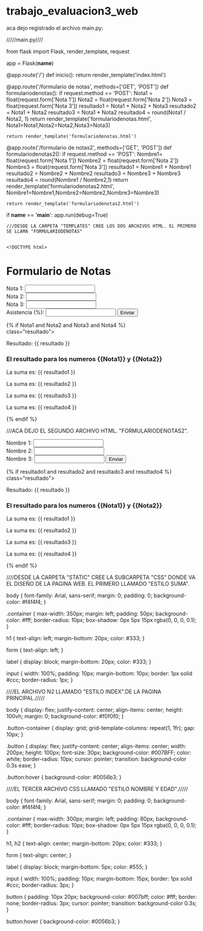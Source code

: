 # trabajo_evaluacion3_web

aca dejo registrado el archivo main.py:

/////main.py////


from flask import Flask, render_template, request

app = Flask(__name__)

@app.route('/')
def inicio():
    return render_template('index.html')


@app.route('/formulario de notas', methods=['GET', 'POST'])
def formulariodenotas():
    if request.method == 'POST':
        Nota1 = float(request.form['Nota 1'])
        Nota2 = float(request.form['Nota 2'])
        Nota3 = float(request.form['Nota 3'])
        resultado1 = Nota1 + Nota2 + Nota3
        resultado2 = Nota1 + Nota2
        resultado3 = Nota1 * Nota2
        resultado4 = round(Nota1 / Nota2, 1)
        return render_template('formulariodenotas.html', Nota1=Nota1,Nota2=Nota2,Nota3=Nota3)

    return render_template('formulariodenotas.html')


@app.route('/formulario de notas2', methods=['GET', 'POST'])
def formulariodenotas2():
    if request.method == 'POST':
        Nombre1=  float(request.form['Nota 1'])
        Nombre2 = float(request.form['Nota 2'])
        Nombre3 = float(request.form['Nota 3'])
        resultado1 = Nombre1 + Nombre1
        resultado2 = Nombre2 + Nombre2
        resultado3 = Nombre3 + Nombre3
        resultado4 = round(Nombre1 / Nombre2,1)
        return render_template('formulariodenotas2.html', Nombre1=Nombre1,Nombre2=Nombre2,Nombre3=Nombre3)

    return render_template('formulariodenotas2.html')


if __name__ == '__main__':
    app.run(debug=True)


    ///DESDE LA CARPETA "TEMPLATES" CREE LOS DOS ARCHIVOS HTML. EL PRIMERO SE LLAMA "FORMULARIODENOTAS"


    <!DOCTYPE html>
<html>
<head>
    <title>Ejercicio 1</title>
    <link rel="stylesheet" type="text/css" href="/static/css/estilosSuma.css">
</head>
<body>
<div class="container">
    <h1>Formulario de Notas</h1>
    <form action="/formulariodenotas" method="POST">
        <label for="Nota1">Nota 1:</label>
        <input type="number" id="Nota1" name="Nota 1" required>
        <br>
        <label for="Nota2">Nota 2:</label>
        <input type="number" id="Nota2" name="Nota 2" required>
        <br>
        <label for="Nota3">Nota 3:</label>
        <input type="number" id="Nota3" name="Nota 3" required>
        <br>
        <label for="Asistencia (%)">Asistencia (%):</label>
        <input type="number" id="Asistencia (%)" name="Asistencia (%)" required>
        <button type="submit">Enviar</button>
    </form>
    {% if Nota1 and Nota2 and Nota3 and Nota4 %}
    <div> class="resultado">
        <p>Resultado: {{ resultado }}</p>
        <h3>El resultado para los numeros {{Nota1}} y {{Nota2}}</h3>
        <p>La suma es: {{ resultado1 }}</p>
        <p>La suma es: {{ resultado2 }}</p>
        <p>La suma es: {{ resultado3 }}</p>
        <p>La suma es: {{ resultado4 }}</p>
    </div>
    {% endif %}
</div>
</body>
</html>

///ACA DEJO EL SEGUNDO ARCHIVO HTML. "FORMULARIODENOTAS2".

<!DOCTYPE html>
<html>
<head>
    <title>Ejercicio 1</title>
    <link rel="stylesheet" type="text/css" href="/static/css/estilosSuma.css">
</head>
<body>
<div class="container">
    <form action="/" method="POST">
        <label for="Nombre1">Nombre 1:</label>
        <input type="text" id="Nombre1" name="Nombre 1" required>
        <br>
        <label for="Nombre2">Nombre 2:</label>
        <input type="text" id="Nombre2" name="Nombre 2" required>
        <br>
        <label for="Nombre3">Nombre 3:</label>
        <input type="text" id="Nombre3" name="Nombre 3" required>
        <button type="submit">Enviar</button>
   </form>
    {% if resultado1 and resultado2 and resultado3 and resultado4 %}
    <div> class="resultado">
        <p>Resultado: {{ resultado }}</p>
        <h3>El resultado para los numeros {{Nota1}} y {{Nota2}}</h3>
        <p>La suma es: {{ resultado1 }}</p>
        <p>La suma es: {{ resultado2 }}</p>
        <p>La suma es: {{ resultado3 }}</p>
        <p>La suma es: {{ resultado4 }}</p>
    </div>
    {% endif %}
</div>
</body>
</html>

////DESDE LA CARPETA "STATIC" CREE LA SUBCARPETA "CSS" DONDE VA EL DISEÑO DE LA PAGINA WEB.
EL PRIMERO LLAMADO "ESTILO SUMA".

body {
    font-family: Arial, sans-serif;
    margin: 0;
    padding: 0;
    background-color: #f4f4f4;
}

.container {
    max-width: 350px;
    margin: left;
    padding: 50px;
    background-color: #fff;
    border-radius: 10px;
    box-shadow: 0px 5px 15px rgba(0, 0, 0, 0.1);
}

h1 {
    text-align: left;
    margin-bottom: 20px;
    color: #333;
}

form {
    text-align: left;
}

label {
    display: block;
    margin-bottom: 20px;
    color: #333;
}

input {
    width: 100%;
    padding: 10px;
    margin-bottom: 10px;
    border: 1px solid #ccc;
    border-radius: 1px;
}

////EL ARCHIVO N2 LLAMADO "ESTILO INDEX".DE LA PAGINA PRINCIPAL./////

body {
    display: flex;
    justify-content: center;
    align-items: center;
    height: 100vh;
    margin: 0;
    background-color: #f0f0f0;
  }

  .button-container {
    display: grid;
    grid-template-columns: repeat(1, 1fr);
    gap: 10px;
  }


  .button {
    display: flex;
    justify-content: center;
    align-items: center;
    width: 200px;
    height: 100px;
    font-size: 30px;
    background-color: #007BFF;
    color: white;
    border-radius: 10px;
    cursor: pointer;
    transition: background-color 0.3s ease;
  }

  .button:hover {
    background-color: #0056b3;
  }

  ////EL TERCER ARCHIVO CSS LLAMADO "ESTILO NOMBRE Y EDAD"./////

  body {
    font-family: Arial, sans-serif;
    margin: 0;
    padding: 0;
    background-color: #f4f4f4;
}

.container {
    max-width: 300px;
    margin: left;
    padding: 80px;
    background-color: #fff;
    border-radius: 10px;
    box-shadow: 0px 5px 15px rgba(0, 0, 0, 0.1);
}


h1, h2 {
    text-align: center;
    margin-bottom: 20px;
    color: #333;
}

form {
    text-align: center;
}

label {
    display: block;
    margin-bottom: 5px;
    color: #555;
}

input {
    width: 100%;
    padding: 10px;
    margin-bottom: 15px;
    border: 1px solid #ccc;
    border-radius: 3px;
}

button {
    padding: 10px 20px;
    background-color: #007bff;
    color: #fff;
    border: none;
    border-radius: 3px;
    cursor: pointer;
    transition: background-color 0.3s;
}

button:hover {
    background-color: #0056b3;
}

